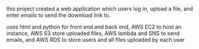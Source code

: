 this project created a web application which users log in, upload a file, and enter emails to send the download link to.

uses html and python for front end and back end, AWS EC2 to host an instance, AWS S3 store uploaded files, AWS lambda and SNS to send emails, and AWS RDS to store users and all files uploaded by each user

